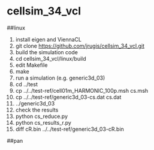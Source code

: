 # cellsim_34_vcl

##linux
1. install eigen and ViennaCL
2. git clone https://github.com/jrugis/cellsim_34_vcl.git
3. build the simulation code
  1. cd cellsim_34_vcl/linux/build
  2. edit Makefile
  3. make
4. run a simulation (e.g. generic3d_03)
  1. cd ../test
  2. cp ../../test-ref/cell01m_HARMONIC_100p.msh cs.msh
  3. cp ../../test-ref/generic3d_03-cs.dat cs.dat
  4. ../generic3d_03
5. check the results
  1. python cs_reduce.py
  2. python cs_results_r.py
  3. diff cR.bin ../../test-ref/generic3d_03-cR.bin

##pan
